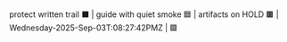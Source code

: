 protect written trail ⬛ | guide with quiet smoke 🟦 | artifacts on HOLD 🟫 | Wednesday-2025-Sep-03T:08:27:42PMZ | 🟩
